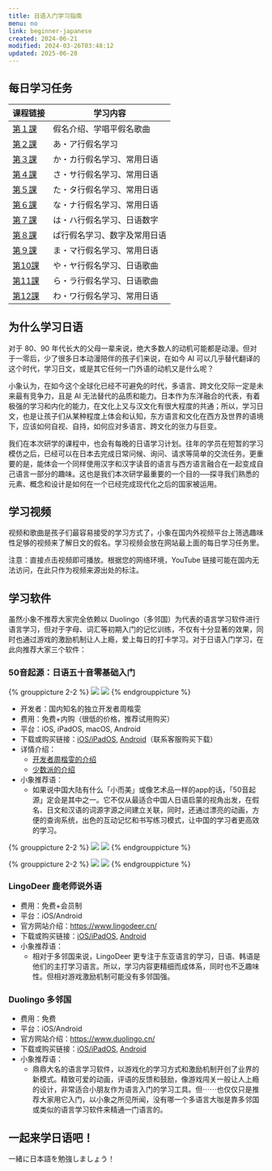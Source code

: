 ```yaml
---
title: 日语入门学习指南
menu: no
link: beginner-japanese
created: 2024-06-21
modified: 2024-03-26T03:48:12
updated: 2025-06-28
---
```


## 每日学习任务

| 课程链接                         | 学习内容              |
| :--------------------------- | ----------------- |
| [第１課](https://minielephant.net/beginner-japanese-1) | 假名介绍、学唱平假名歌曲 |
| [第２課](https://minielephant.net/beginner-japanese-2)| あ・ア行假名学习 |
| [第３課](https://minielephant.net/beginner-japanese-3)| か・カ行假名学习、常用日语 |
| [第４課](https://minielephant.net/beginner-japanese-4)| さ・サ行假名学习、常用日语 |
| [第５課](https://minielephant.net/beginner-japanese-5)| た・タ行假名学习、常用日语 |
| [第６課](https://minielephant.net/beginner-japanese-6)| な・ナ行假名学习、常用日语 |
| [第７課](https://minielephant.net/beginner-japanese-7)| は・ハ行假名学习、日语数字 |
| [第８課](https://minielephant.net/beginner-japanese-8)| ぱ行假名学习、数字及常用日语 |
| [第９課](https://minielephant.net/beginner-japanese-9)| ま・マ行假名学习、常用日语 |
| [第10課](https://minielephant.net/beginner-japanese-10)| や・ヤ行假名学习、日语歌曲 |
| [第11課](https://minielephant.net/beginner-japanese-11)|ら・ラ行假名学习、日语歌曲 |
| [第12課](https://minielephant.net/beginner-japanese-12)|わ・ワ行假名学习、常用日语 |

## 为什么学习日语

对于 80、90 年代长大的父母一辈来说，绝大多数人的动机可能都是动漫。但对于一零后，少了很多日本动漫陪伴的孩子们来说，在如今 AI 可以几乎替代翻译的这个时代，学习日文，或是其它任何一门外语的动机又是什么呢？

小象认为，在如今这个全球化已经不可避免的时代，多语言、跨文化交际一定是未来最有竞争力，且是 AI 无法替代的品质和能力。日本作为东洋融合的代表，有着极强的学习和内化的能力，在文化上又与汉文化有很大程度的共通；所以，学习日文，也是让孩子们从某种程度上体会和认知，东方语言和文化在西方及世界的语境下，应该如何自视、自持，如何应对多语言、跨文化的张力与巨变。

我们在本次研学的课程中，也会有每晚的日语学习计划。往年的学员在短暂的学习模仿之后，已经可以在日本去完成日常问候、询问、请求等简单的交流任务。更重要的是，能体会一个同样使用汉字和汉字读音的语言与西方语言融合在一起变成自己语言一部分的趣味。这也是我们本次研学最重要的一个目的──探寻我们熟悉的元素、概念和设计是如何在一个已经完成现代化之后的国家被运用。

## 学习视频

视频和歌曲是孩子们最容易接受的学习方式了，小象在国内外视频平台上筛选趣味性足够的视频来了解日文的假名。学习视频会放在网站最上面的每日学习任务里。

<span class="caption">注意：直接点击视频即可播放。根据您的网络环境，YouTube 链接可能在国内无法访问，在此只作为视频来源出处的标注。</span>

## 学习软件

虽然小象不推荐大家完全依赖以 Duolingo（多邻国）为代表的语言学习软件进行语言学习，但对于字母、词汇等初期入门的记忆训练，不仅有十分显著的效果，同时也通过游戏的激励机制让人上瘾，爱上每日的打卡学习。对于日语入门学习，在此向推荐大家三个软件：

### 50音起源：日语五十音零基础入门

{% grouppicture 2-2 %}
![](https://i.typlog.com/kevinzhow/z_01755d0de431c9ddebf026b6c841f6bd.png?x-oss-process=image/auto-orient,1/interlace,1/quality,q_90/resize,m_lfit,w_1242/format,webp)
![](https://i.typlog.com/kevinzhow/z_7a5a623b3bfbad410f463f3f96298d6d.png?x-oss-process=image/auto-orient,1/interlace,1/quality,q_90/resize,m_lfit,w_1242/format,webp)
{% endgrouppicture %}

- 开发者：国内知名的独立开发者周楷雯
- 费用：免费+内购（很低的价格，推荐试用购买）
- 平台：iOS, iPadOS, macOS, Android
- 下载或购买链接：[iOS/iPadOS](https://apps.apple.com/cn/app/50音起源-日语五十音零基础入门/id1439222882?platform=iphone), [Android](https://lizhi.shop/site/products/id/347)（联系客服购买下载）
- 详情介绍：
	- [开发者周楷雯的介绍](https://blog.kevinzhow.com/posts/cong-qi-yuan-kai-shi-xue-xi-50-yin-de-app/en)
	- [少数派的介绍](https://sspai.com/post/48371)
- 小象推荐语：
	- 如果说中国大陆有什么「小而美」或像艺术品一样的app的话，「50音起源」定会是其中之一。它不仅从最适合中国人日语启蒙的视角出发，在假名、日文和汉语的词源字源之间建立关联，同时，还通过漂亮的动画，方便的查询系统，出色的互动记忆和书写练习模式，让中国的学习者更高效的学习。

{% grouppicture 2-2 %}
![](https://i.typlog.com/kevinzhow/z_baf29e3b7e9a05f63c924a030509d43a.png?x-oss-process=image/auto-orient,1/interlace,1/quality,q_90/resize,m_lfit,w_1242/format,webp)
![](https://i.typlog.com/kevinzhow/z_e5fd77729f814de2711ffc5fa3c4a510.png?x-oss-process=image/auto-orient,1/interlace,1/quality,q_90/resize,m_lfit,w_1242/format,webp)
{% endgrouppicture %}

{% grouppicture 2-2 %}
![](https://i.typlog.com/kevinzhow/z_f75b5d73bee451b167d1842b09f7cc5b.png?x-oss-process=image/auto-orient,1/interlace,1/quality,q_90/resize,m_lfit,w_1242/format,webp)
![](https://i.typlog.com/kevinzhow/z_f6232d209e522a5711184b266d59c305.png?x-oss-process=image/auto-orient,1/interlace,1/quality,q_90/resize,m_lfit,w_1242/format,webp)
{% endgrouppicture %}

### LingoDeer 鹿老师说外语

- 费用：免费+会员制
- 平台：iOS/Android
- 官方网站介绍：https://www.lingodeer.cn/
- 下载或购买链接：[iOS/iPadOS](https://apps.apple.com/cn/app/%E9%B9%BF%E8%80%81%E5%B8%88%E8%AF%B4%E5%A4%96%E8%AF%AD-%E8%8B%B1%E8%AF%AD-%E9%9F%A9%E8%AF%AD-%E6%97%A5%E8%AF%AD%E5%AD%A6%E4%B9%A0/id1385950616), [Android](https://sj.qq.com/appdetail/cn.lingodeer?&from_wxz=1)
- 小象推荐语：
	- 相对于多邻国来说，LingoDeer 更专注于东亚语言的学习，日语、韩语是他们的主打学习语言。所以，学习内容更精细而成体系，同时也不乏趣味性。但相对游戏激励机制可能没有多邻国强。

### Duolingo 多邻国

- 费用：免费
- 平台：iOS/Android
- 官方网站介绍：https://www.duolingo.cn/
- 下载或购买链接：[iOS/iPadOS](https://apps.apple.com/cn/app/%E9%B9%BF%E8%80%81%E5%B8%88%E8%AF%B4%E5%A4%96%E8%AF%AD-%E8%8B%B1%E8%AF%AD-%E9%9F%A9%E8%AF%AD-%E6%97%A5%E8%AF%AD%E5%AD%A6%E4%B9%A0/id1385950616), [Android](https://sj.qq.com/appdetail/cn.lingodeer?&from_wxz=1)
- 小象推荐语：
	- 鼎鼎大名的语言学习软件，以游戏化的学习方式和激励机制开创了业界的新模式。精致可爱的动画，评语的反馈和鼓励，像游戏闯关一般让人上瘾的设计，非常适合小朋友作为语言入门的学习工具。但⋯⋯也仅仅只是推荐大家用它入门，以小象之所见所闻，没有哪一个多语言大咖是靠多邻国或类似的语言学习软件来精通一门语言的。

## 一起来学日语吧！

一緒に日本語を勉強しましょう！
